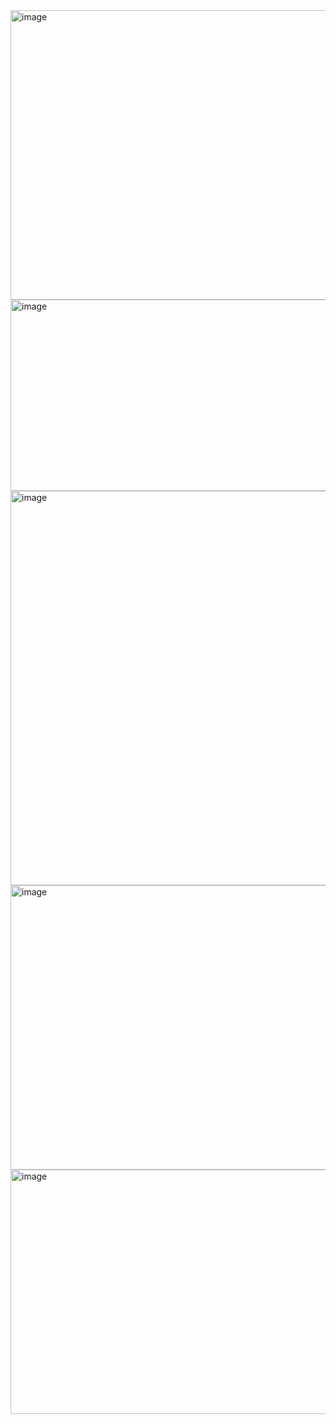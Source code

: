 <img width="755" height="463" alt="image" src="https://github.com/user-attachments/assets/63d0e297-8e2d-4aee-bcfb-6fcae700b37e" />

<img width="763" height="306" alt="image" src="https://github.com/user-attachments/assets/63ad1153-ef88-43c7-956f-94d86fab6f0d" />

<img width="676" height="631" alt="image" src="https://github.com/user-attachments/assets/280ee7e1-dcb2-4de5-a7ff-0e58ee4d62f9" />

<img width="654" height="455" alt="image" src="https://github.com/user-attachments/assets/89806951-dc2b-4293-ada8-7ccde581a2cc" />

<img width="598" height="391" alt="image" src="https://github.com/user-attachments/assets/497460f4-ff9d-4d8f-b474-6128aaae39bd" />
